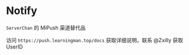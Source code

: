 # Notify

`ServerChan` 的 MiPush 渠道替代品

访问 `https://push.learningman.top/docs` 获取详细说明，联系 @Zxilly 获取 UserID
